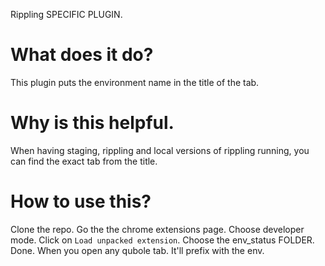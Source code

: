 Rippling SPECIFIC PLUGIN.

# What does it do?
This plugin puts the environment name in the title of the tab.

# Why is this helpful.
When having staging, rippling and local versions of rippling running, you can find the exact tab from the title.

# How to use this?
Clone the repo. Go the the chrome extensions page. Choose developer mode. Click on `Load unpacked extension`. Choose the env_status FOLDER. Done. When you open any qubole tab. It'll prefix with the env.
